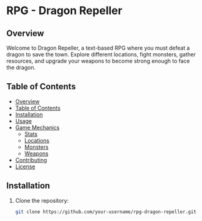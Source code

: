 # RPG - Dragon Repeller

## Overview

Welcome to Dragon Repeller, a text-based RPG where you must defeat a dragon to save the town. 
Explore different locations, fight monsters, gather resources, and upgrade your weapons to become strong enough to face the dragon.

## Table of Contents

- [Overview](#overview)
- [Table of Contents](#table-of-contents)
- [Installation](#installation)
- [Usage](#usage)
- [Game Mechanics](#game-mechanics)
  - [Stats](#stats)
  - [Locations](#locations)
  - [Monsters](#monsters)
  - [Weapons](#weapons)
- [Contributing](#contributing)
- [License](#license)

## Installation

1. Clone the repository:
   ```bash
   git clone https://github.com/your-username/rpg-dragon-repeller.git
